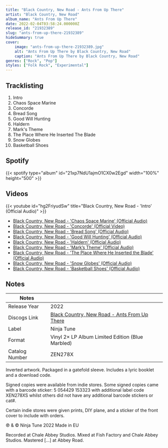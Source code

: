 ```yaml
---
title: "Black Country, New Road - Ants From Up There"
artist: "Black Country, New Road"
album_name: "Ants From Up There"
date: 2022-02-04T03:58:24.000000Z
release_id: "21932389"
slug: "ants-from-up-there-21932389"
hideSummary: true
cover:
    image: "ants-from-up-there-21932389.jpg"
    alt: "Ants From Up There by Black Country, New Road"
    caption: "Ants From Up There by Black Country, New Road"
genres: ["Rock", "Pop"]
styles: ["Folk Rock", "Experimental"]
---
```


## Tracklisting
1. Intro
2. Chaos Space Marine
3. Concorde
4. Bread Song
5. Good Will Hunting
6. Haldern
7. Mark's Theme
8. The Place Where He Inserted The Blade
9. Snow Globes
10. Basketball Shoes


## Spotify
{{< spotify type="album" id="21xp7NdU1ajmO1CX0w2Egd" width="100%" height="500" >}}



## Videos
{{< youtube id="hg2FriyudSw" title="Black Country, New Road - 'Intro' (Official Audio)" >}}
- [Black Country, New Road - 'Chaos Space Marine' (Official Audio)](https://www.youtube.com/watch?v=Jqy6WPSfZSA)
- [Black Country, New Road - 'Concorde' (Official Video)](https://www.youtube.com/watch?v=yjC4qXiBRu4)
- [Black Country, New Road - 'Bread Song' (Official Audio)](https://www.youtube.com/watch?v=Hi8HjWTUqwI)
- [Black Country, New Road - 'Good Will Hunting' (Official Audio)](https://www.youtube.com/watch?v=EX67uWOlbgs)
- [Black Country, New Road - 'Haldern' (Official Audio)](https://www.youtube.com/watch?v=K9osutGvu64)
- [Black Country, New Road - 'Mark’s Theme' (Official Audio)](https://www.youtube.com/watch?v=UlRdFR5owyI)
- [Black Country, New Road - 'The Place Where He Inserted the Blade' (Official Audio)](https://www.youtube.com/watch?v=YPrs3DqraWM)
- [Black Country, New Road - 'Snow Globes' (Official Audio)](https://www.youtube.com/watch?v=hTVwQ1Gjqas)
- [Black Country, New Road - 'Basketball Shoes' (Official Audio)](https://www.youtube.com/watch?v=uOnjuIb1TWY)

## Notes
| Notes          |             |
| ---------------| ----------- |
| Release Year   | 2022 |
| Discogs Link   | [Black Country, New Road - Ants From Up There](https://www.discogs.com/release/21932389-Black-Country-New-Road-Ants-From-Up-There) |
| Label          | Ninja Tune |
| Format         | Vinyl 2× LP Album Limited Edition (Blue Marbled) |
| Catalog Number | ZEN278X |

Inverted artwork.
Packaged in a gatefold sleeve. 
Includes a lyric booklet and a download code.

Signed copies were available from indie stores. Some signed copies came with a barcode sticker: 5 054429 153323 with additional label code XEN278XS whilst others did not have any additional barcode stickers or cat#.

Certain indie stores were given prints, DIY plane, and a sticker of the front cover to include with orders.

℗ & © Ninja Tune 2022
Made in EU

Recorded at Chale Abbey Studios.
Mixed at Fish Factory and Chale Abbey Studios.
Mastered [...] at Abbey Road.
